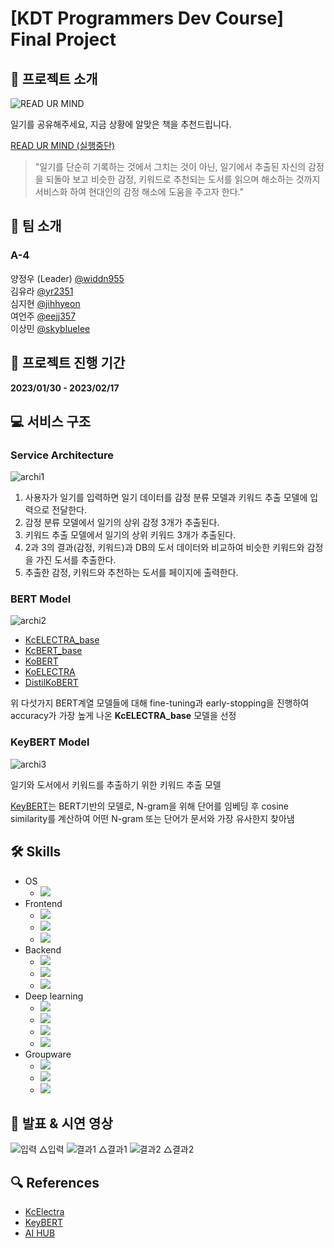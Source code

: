 # [KDT Programmers Dev Course] Final Project

## &#128221; 프로젝트 소개
![READ UR MIND](./srv/A-4/static/assets/img/logo.png)

일기를 공유해주세요, 지금 상황에 알맞은 책을 추천드립니다.

[READ UR MIND (실행중단)](http://ec2-54-93-233-65.eu-central-1.compute.amazonaws.com/main/)

> "일기를 단순히 기록하는 것에서 그치는 것이 아닌, 일기에서 추출된 자신의 감정을 되돌아 보고 비슷한 감정, 키워드로 추천되는 도서를 읽으며 해소하는 것까지 서비스화 하여 현대인의 감정 해소에 도움을 주고자 한다."


## &#128101; 팀 소개
### A-4
양정우 (Leader) [@widdn955](https://github.com/wjddn955)  
김유라 [@yr2351](https://github.com/yr2351)  
심지현 [@jihhyeon](https://github.com/jihhyeon)  
여언주 [@eejj357](https://github.com/eejj357)  
이상민 [@skybluelee](https://github.com/skybluelee)

## &#128197; 프로젝트 진행 기간
**2023/01/30 - 2023/02/17**

## &#128187; 서비스 구조
### Service Architecture
![archi1](./srv/A-4/static/assets/img/portfolio/archi_1.png)
1. 사용자가 일기를 입력하면 일기 데이터를 감정 분류 모델과 키워드 추출 모델에 입력으로 전달한다.
2. 감정 분류 모델에서 일기의 상위 감정 3개가 추출된다.
3. 키워드 추출 모델에서 일기의 상위 키워드 3개가 추출된다.
4. 2과 3의 결과(감정, 키워드)과 DB의 도서 데이터와 비교하여 비슷한 키워드와 감정을 가진 도서를 추출한다.
5. 추출한 감정, 키워드와 추천하는 도서를 페이지에 출력한다.

### BERT Model
![archi2](./srv/A-4/static/assets/img/portfolio/bert_img2.png)
- [KcELECTRA_base](https://github.com/Beomi/KcELECTRA)
- [KcBERT_base](https://github.com/Beomi/KcBERT)
- [KoBERT](https://github.com/SKTBrain/KoBERT)
- [KoELECTRA](https://github.com/monologg/KoELECTRA)
- [DistilKoBERT](https://github.com/monologg/DistilKoBERT)

위 다섯가지 BERT계열 모델들에 대해 fine-tuning과 early-stopping을 진행하여 accuracy가 가장 높게 나온 **KcELECTRA_base** 모델을 선정

### KeyBERT Model
![archi3](./srv/A-4/static/assets/img/portfolio/keybert.png)

일기와 도서에서 키워드를 추출하기 위한 키워드 추출 모델

[KeyBERT](https://github.com/MaartenGr/KeyBERT)는 BERT기반의 모델로, N-gram을 위해 단어를 임베딩 후 cosine similarity를 계산하여 어떤 N-gram 또는 단어가 문서와 가장 유사한지 찾아냄

## &#128736; Skills
- OS
    - <img src="https://img.shields.io/badge/Ubuntu 20.04 -E95420?style=flat&logo=Ubuntu&logoColor=white"/>
- Frontend
    - <img src="https://img.shields.io/badge/HTML5-E34F26?style=flat&logo=HTML5&logoColor=white"/>
    - <img src="https://img.shields.io/badge/CSS3-1572B6?style=flat&logo=CSS3&logoColor=white"/>
    - <img src="https://img.shields.io/badge/JavaScript-F7DF1E?style=flat&logo=JavaScript&logoColor=black"/>
- Backend
    - <img src="https://img.shields.io/badge/Amazon EC2-FF9900?style=flat&logo=Amazon EC2&logoColor=white"/>
    - <img src="https://img.shields.io/badge/Django-092E20?style=flat&logo=Django&logoColor=white"/>
    - <img src="https://img.shields.io/badge/SQLite-003B57?style=flat&logo=SQLite&logoColor=white"/>
- Deep learning
    - <img src="https://img.shields.io/badge/Python-3776AB?style=flat&logo=Python&logoColor=white"/>
    -  <img src="https://img.shields.io/badge/Google Colab-F9AB00?style=flat&logo=Google Colab&logoColor=white"/>
    - <img src="https://img.shields.io/badge/Pytorch-EE4C2C?style=flat&logo=PyTorch&logoColor=white"/>
    - <img src="https://img.shields.io/badge/Pytorch Lightning-792EE5?style=flat&logo=PyTorch Lightning&logoColor=white"/>
- Groupware
    - <img src="https://img.shields.io/badge/GitHub-181717?style=flat&logo=GitHub&logoColor=white"/>
    - <img src="https://img.shields.io/badge/Asana-273347?style=flat&logo=Asana&logoColor=white"/>
    - <img src="https://img.shields.io/badge/Slack-4A154B?style=flat&logo=Slack&logoColor=white"/>

## &#127910; 발표 & 시연 영상
![입력](./srv/A-4/static/assets/img/photos/시연1.png)
△입력
![결과1](./srv/A-4/static/assets/img/photos/시연2.png)
△결과1
![결과2](./srv/A-4/static/assets/img/photos/시연3.png)
△결과2

## &#128269; References
- [KcElectra](https://github.com/Beomi/KcELECTRA)
- [KeyBERT](https://github.com/MaartenGr/KeyBERT)
- [AI HUB](https://aihub.or.kr/)
